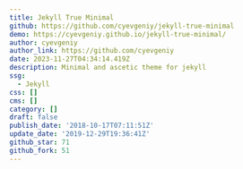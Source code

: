 ```yaml
---
title: Jekyll True Minimal
github: https://github.com/cyevgeniy/jekyll-true-minimal
demo: https://cyevgeniy.github.io/jekyll-true-minimal/
author: cyevgeniy
author_link: https://github.com/cyevgeniy
date: 2023-11-27T04:34:14.419Z
description: Minimal and ascetic theme for jekyll
ssg:
  - Jekyll
css: []
cms: []
category: []
draft: false
publish_date: '2018-10-17T07:11:51Z'
update_date: '2019-12-29T19:36:41Z'
github_star: 71
github_fork: 51
---
```

